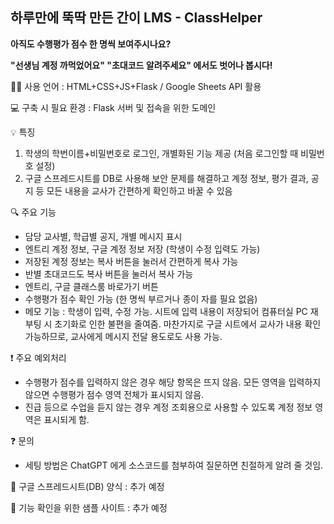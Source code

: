 ## 하루만에 뚝딱 만든 간이 LMS - ClassHelper

**아직도 수행평가 점수 한 명씩 보여주시나요?**

**"선생님 계정 까먹었어요" "초대코드 알려주세요" 에서도 벗어나 봅시다!**


👨‍💻 사용 언어 : HTML+CSS+JS+Flask / Google Sheets API 활용


💻 구축 시 필요 환경 : Flask 서버 및 접속을 위한 도메인


💡 특징
1. 학생의 학번이름+비밀번호로 로그인, 개별화된 기능 제공
(처음 로그인할 때 비밀번호 설정)
2. 구글 스프레드시트를 DB로 사용해 보안 문제를 해결하고 계정 정보, 평가 결과, 공지 등 모든 내용을 교사가 간편하게 확인하고 바꿀 수 있음


🔍 주요 기능
- 담당 교사별, 학급별 공지, 개별 메시지 표시
- 엔트리 계정 정보, 구글 계정 정보 저장 (학생이 수정 입력도 가능)
- 저장된 계정 정보는 복사 버튼을 눌러서 간편하게 복사 가능
- 반별 초대코드도 복사 버튼을 눌러서 복사 가능
- 엔트리, 구글 클래스룸 바로가기 버튼
- 수행평가 점수 확인 가능 (한 명씩 부르거나 종이 자를 필요 없음)
- 메모 기능 : 학생이 입력, 수정 가능. 시트에 입력 내용이 저장되어 컴퓨터실 PC 재부팅 시 초기화로 인한 불편을 줄여줌. 마찬가지로 구글 시트에서 교사가 내용 확인 가능하므로, 교사에게 메시지 전달 용도로도 사용 가능.


❗️ 주요 예외처리
- 수행평가 점수를 입력하지 않은 경우 해당 항목은 뜨지 않음. 모든 영역을 입력하지 않으면 수행평가 점수 영역 전체가 표시되지 않음.
- 진급 등으로 수업을 듣지 않는 경우 계정 조회용으로 사용할 수 있도록 계정 정보 영역은 표시되게 함.

❓ 문의
- 세팅 방법은 ChatGPT 에게 소스코드를 첨부하여 질문하면 친절하게 알려 줄 것임.
  
🔗 구글 스프레드시트(DB) 양식 : 추가 예정

🔗 기능 확인을 위한 샘플 사이트 : 추가 예정

